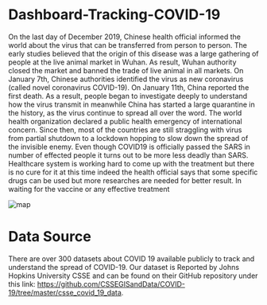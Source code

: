 # Dashboard-Tracking-COVID-19

  On the last day of December 2019, Chinese health official informed the world about the virus that can be transferred from person to person. The early studies believed that the origin of this disease was a large gathering of people at the live animal market in Wuhan. As result, Wuhan authority closed the market and banned the trade of live animal in all markets. On January 7th, Chinese authorities identified the virus as new coronavirus (called novel coronavirus COVID-19). On January 11th, China reported the first death. As a result, people began to investigate deeply to understand how the virus transmit in meanwhile China has started a large quarantine in the history, as the virus continue to spread all over the word.  The world health organization declared a public health emergency of international concern. Since then, most of the countries are still straggling with virus from partial shutdown to a lockdown hopping to slow down the spread of the invisible enemy. Even though COVID19 is officially passed the SARS in number of effected people it turns out to be more less deadly than SARS. Healthcare system is working hard to come up with the treatment but there is no cure for it at this time indeed the health official says that some specific drugs can be used but more researches are needed for better result. In waiting for the vaccine or any effective treatment

![map](https://user-images.githubusercontent.com/49703976/81018881-69ef7b00-8e33-11ea-8cd9-c261d63648f6.PNG)

# Data Source

  There are over 300 datasets about COVID 19 available publicly to track and understand the spread of COVID-19. Our dataset is Reported by Johns Hopkins University CSSE and can be found on their GitHub repository under this link:   https://github.com/CSSEGISandData/COVID-19/tree/master/csse_covid_19_data.
